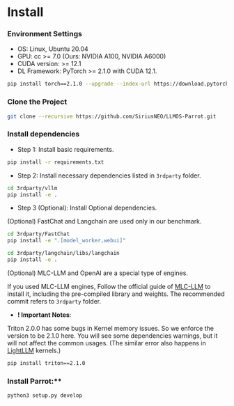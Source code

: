 # Install

### Environment Settings

- OS: Linux, Ubuntu 20.04
- GPU: cc >= 7.0 (Ours: NVIDIA A100, NVIDIA A6000)
- CUDA version: >= 12.1
- DL Framework: PyTorch >= 2.1.0 with CUDA 12.1.

```bash
pip install torch==2.1.0 --upgrade --index-url https://download.pytorch.org/whl/cu121
```


### Clone the Project

```bash
git clone --recursive https://github.com/SiriusNEO/LLMOS-Parrot.git
```

### Install dependencies

- Step 1: Install basic requirements.

```bash
pip install -r requirements.txt
```

- Step 2: Install necessary dependencies listed in `3rdparty` folder.

```bash
cd 3rdparty/vllm
pip install -e .
```

- Step 3 (Optional): Install Optional dependencies.

(Optional) FastChat and Langchain are used only in our benchmark.

```bash
cd 3rdparty/FastChat
pip install -e ".[model_worker,webui]"
```

```bash
cd 3rdparty/langchain/libs/langchain
pip install -e .
```

(Optional) MLC-LLM and OpenAI are a special type of engines.

If you used MLC-LLM engines, Follow the official guide of [MLC-LLM](https://github.com/mlc-ai/mlc-llm) to install it, including the pre-compiled library and weights. The recommended commit refers to `3rdparty` folder.

- **! Important Notes**:

Triton 2.0.0 has some bugs in Kernel memory issues. So we enforce the version to be 2.1.0 here. You will see some dependencies warnings, but it will not affect the common usages. (The similar error also happens in [LightLLM](https://github.com/ModelTC/lightllm) kernels.)

```bash
pip install triton==2.1.0
```

### Install Parrot:**

```bash
python3 setup.py develop
```